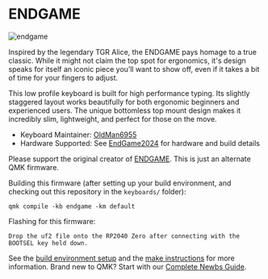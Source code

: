 # ENDGAME

![endgame](https://github.com/OldMan6955/TheEndgame2024/blob/main/004%20IMAGES/TheENDGAME%20front.png?raw=true)

Inspired by the legendary TGR Alice, the ENDGAME pays homage to a true classic. While it might not claim the top spot for ergonomics, it's design speaks for itself an iconic piece you’ll want to show off, even if it takes a bit of time for your fingers to adjust.

This low profile keyboard is built for high performance typing. Its slightly staggered layout works beautifully for both ergonomic beginners and experienced users. The unique bottomless top mount design makes it incredibly slim, lightweight, and perfect for those on the move.

* Keyboard Maintainer: [OldMan6955](https://github.com/OldMan6955/TheEndgame2024)
* Hardware Supported: See [EndGame2024](https://github.com/OldMan6955/TheEndgame2024) for hardware and build details

Please support the original creator of [ENDGAME](https://github.com/OldMan6955/TheEndgame2024). This is just an alternate QMK firmware.

Building this firmware (after setting up your build environment, and checking out this repository in the `keyboards/` folder):

    qmk compile -kb endgame -km default

Flashing for this firmware:

    Drop the uf2 file onto the RP2040 Zero after connecting with the BOOTSEL key held down.

See the [build environment setup](https://docs.qmk.fm/#/getting_started_build_tools) and the [make instructions](https://docs.qmk.fm/#/getting_started_make_guide) for more information. Brand new to QMK? Start with our [Complete Newbs Guide](https://docs.qmk.fm/#/newbs).

